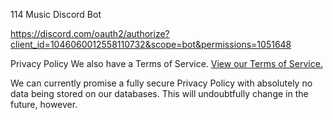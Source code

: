 114 Music Discord Bot

https://discord.com/oauth2/authorize?client_id=1046060012558110732&scope=bot&permissions=1051648

Privacy Policy
We also have a Terms of Service. [View our Terms of Service.]()



We can currently promise a fully secure Privacy Policy with absolutely no data being stored on our databases. This will undoubtfully change in the future, however.